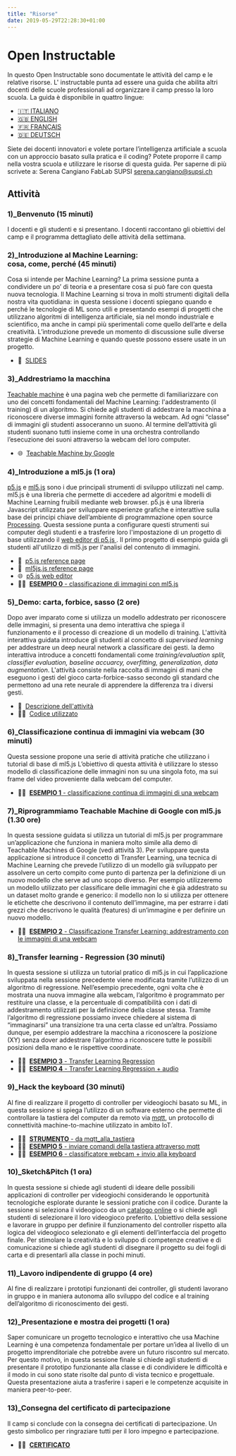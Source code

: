 ```yaml
---
title: "Risorse"
date: 2019-05-29T22:28:30+01:00
---
```


# Open Instructable
In questo Open Instructable sono documentate le attività del camp e le relative risorse. L' instructable punta ad essere una guida che abilita altri docenti delle scuole professionali ad organizzare il camp presso la loro scuola.
La guida è disponibile in quattro lingue:

- [🇮🇹 ITALIANO](https://github.com/ml-schoolcampsupsi/ml-school/blob/master/guide/OpenInstructable-IT.md)
- [🇬🇧 ENGLISH](https://github.com/ml-schoolcampsupsi/ml-school/blob/master/guide/OpenInstructable-EN.md)
- [🇫🇷 FRANÇAIS](https://github.com/ml-schoolcampsupsi/ml-school/blob/master/guide/OpenInstructable-FR.md)
- [🇩🇪 DEUTSCH](https://github.com/ml-schoolcampsupsi/ml-school/blob/master/guide/OpenInstructable-DE.md)

Siete dei docenti innovatori e volete portare l’intelligenza artificiale a scuola con un approccio basato sulla pratica e il coding? Potete proporre il camp nella vostra scuola e utilizzare le risorse di questa guida. Per saperne di più scrivete a:
Serena Cangiano FabLab SUPSI [serena.cangiano@supsi.ch](mailto:serena.cangiano@supsi.ch) 

## Attività
### 1)_Benvenuto (15 minuti)
I docenti e gli studenti e si presentano. I docenti raccontano gli obiettivi del camp e il programma dettagliato delle attività della settimana.

### 2)_Introduzione al Machine Learning: <br> cosa, come, perché (45 minuti)
Cosa si intende per Machine Learning? La prima sessione punta a condividere un po’ di teoria e a presentare cosa si può fare con questa nuova tecnologia. Il Machine Learning si trova in molti strumenti digitali della nostra vita quotidiana: in questa sessione i docenti spiegano quando e perché le tecnologie di ML sono utili e presentando esempi di progetti che utilizzano algoritmi di intelligenza artificiale, sia nel mondo industriale e scientifico, ma anche in campi più sperimentali come quello dell’arte e della creatività. L’introduzione prevede un momento di discussione sulle diverse strategie di Machine Learning e quando queste possono essere usate in un progetto.

- 📖&nbsp;&nbsp;[SLIDES](https://docs.google.com/presentation/d/1y0v19tApolSNb8qT6R_xuB5IoO96Lw9n4PFMs0ovnAc/edit?usp=sharing)

### 3)_Addrestriamo la macchina
[Teachable machine](https://teachablemachine.withgoogle.com/) è una pagina web che permette di familiarizzare con uno dei concetti fondamentali del Machine Learning: l'addestramento (il training) di un algoritmo. Si chiede agli studenti di addestrare la macchina a riconoscere diverse immagini fornite attraverso la webcam. Ad ogni “classe” di immagini gli studenti assoceranno un suono. Al termine dell’attività gli studenti suonano tutti insieme come in una orchestra controllando l’esecuzione dei suoni attraverso la webcam del loro computer.

- 🌐&nbsp;&nbsp;[Teachable Machine by Google](https://teachablemachine.withgoogle.com/)

### 4)_Introduzione a ml5.js (1 ora)
[p5.js](https://p5js.org/) e [ml5.js](https://ml5js.org/) sono i due principali strumenti di sviluppo utilizzati nel camp. ml5.js è una libreria che permette di accedere ad algoritmi e modelli di Machine Learning fruibili mediante web browser. p5.js è una libreria Javascript utilizzata per sviluppare esperienze grafiche e interattive sulla base dei principi chiave dell’ambiente di programmazione open source [Processing](https://processing.org).
Questa sessione punta a configurare questi strumenti sui computer degli studenti e a trasferire loro l'impostazione di un progetto di base utilizzando il [web editor di p5.js ](https://editor.p5js.org).
Il primo progetto di esempio guida gli studenti all'utilizzo di ml5.js per l'analisi del contenuto di immagini.

- 📖&nbsp;&nbsp;[p5.js reference page](https://p5js.org/reference)
- 📖&nbsp;&nbsp;[ml5js.js reference page](https://ml5js.org/reference/)
- 🌐&nbsp;&nbsp;[p5.js web editor](https://editor.p5js.org)
- 👨‍💻&nbsp;&nbsp;[**ESEMPIO 0** - classificazione di immagini con ml5.js](https://editor.p5js.org/FabLabSUPSI/sketches/RKlh1CmFD)

### 5)_Demo: carta, forbice, sasso (2 ore)
Dopo aver imparato come si utilizza un modello addestrato per riconoscere delle immagini, si presenta una demo interattiva che spiega il funzionamento e il processo di creazione di un modello di training.
L'attività interattiva guidata introduce gli studenti al concetto di *supervised learning* per addestrare un deep neural network a classificare dei gesti. la demo interattiva introduce a concetti fondamentali come *training/evaluation split, classifier evaluation, baseline accuarcy, overfitting, generalization, data augmentation*.
L'attività consiste nella raccolta di immagini di mani che eseguono i gesti del gioco carta-forbice-sasso secondo gli standard che permettono ad una rete neurale di apprendere la differenza tra i diversi gesti. 

- 📖&nbsp;&nbsp;[Descrizione dell'attività](https://github.com/alessandro-giusti/rock-paper-scissors/blob/master/EAAI%20Paper.pdf)
- 👨‍💻&nbsp;&nbsp;[Codice utilizzato](https://github.com/alessandro-giusti/rock-paper-scissors)

### 6)_Classificazione continua di immagini via webcam (30 minuti)
Questa sessione propone una serie di attività pratiche che utilizzano i tutorial di base di ml5.js L’obiettivo di questa attività è utilizzare lo stesso modello di classificazione delle immagini non su una singola foto, ma sui frame del video proveniente dalla webcam del computer.

- 👨‍💻&nbsp;&nbsp;[**ESEMPIO 1** - classificazione continua di immagini di una webcam](https://editor.p5js.org/FabLabSUPSI/sketches/wrP1UGMdg)

### 7)_Riprogrammiamo Teachable Machine di Google con ml5.js  (1.30 ore)
In questa sessione guidata si utilizza un tutorial di ml5.js per programmare un’applicazione che funziona in maniera molto simile alla demo di Teachable Machines di Google (vedi attività 3). Per sviluppare questa applicazione si introduce il concetto di Transfer Learning, una tecnica di Machine Learning che prevede l’utilizzo di un modello già sviluppato per assolvere un certo compito come punto di partenza per la definizione di un nuovo modello che serve ad uno scopo diverso. Per esempio utilizzeremo un modello utilizzato per classificare delle immagini che è già addestrato su un dataset molto grande e generico: il modello non lo si utilizza per ottenere le etichette che descrivono il contenuto dell’immagine, ma per estrarre i dati grezzi che descrivono le qualità (features) di un’immagine e per definire un nuovo modello.

- 👨‍💻&nbsp;&nbsp;[**ESEMPIO 2** - Classificazione Transfer Learning: addrestramento con le immagini di una webcam](https://editor.p5js.org/FabLabSUPSI/sketches/HpfHZZTMg)

### 8)_Transfer learning - Regression (30 minuti)
In questa sessione si utilizza un tutorial pratico di ml5.js in cui l’applicazione sviluppata nella sessione precedente viene modificata tramite l’utilizzo di un algoritmo di regressione. Nell’esempio precedente, ogni volta che è mostrata una nuova immagine alla webcam, l’algoritmo è programmato per restituire una classe, e la percentuale di compatibilità con i dati di addestramento utilizzati per la definizione della classe stessa. Tramite l’algoritmo di regressione possiamo invece chiedere al sistema di “immaginarsi” una transizione tra una certa classe ed un’altra. Possiamo dunque, per esempio addestrare la macchina a riconoscere la posizione (XY) senza dover addestrare l’algoritmo a riconoscere tutte le possibili posizioni della mano e le rispettive coordinate.  

- 👨‍💻&nbsp;&nbsp;[**ESEMPIO 3** - Transfer Learning Regression](https://editor.p5js.org/FabLabSUPSI/sketches/T4Fr7Tjol)
- 👨‍💻&nbsp;&nbsp;[**ESEMPIO 4** - Transfer Learning Regression + audio](https://editor.p5js.org/FabLabSUPSI/sketches/SKMlcH5CH)

### 9)_Hack the keyboard  (30 minuti)
Al fine di realizzare il progetto di controller per videogiochi basato su ML, in questa sessione si spiega l’utilizzo di un software esterno che permette di controllare la tastiera del computer da remoto via [mqtt](https://en.wikipedia.org/wiki/MQTT), un protocollo di connettività machine-to-machine utilizzato in ambito IoT.

- 👨‍💻&nbsp;&nbsp;[**STRUMENTO** - da mqtt_alla_tastiera](https://github.com/lorenzoromagnoli/mqtt_to_keyboard/releases/tag/1.0.0)
- 👨‍💻&nbsp;&nbsp;[**ESEMPIO 5** - inviare comandi della tastiera attraverso mqtt](https://editor.p5js.org/FabLabSUPSI/sketches/FRdFDkcpS)
- 👨‍💻&nbsp;&nbsp;[**ESEMPIO 6** - classificatore webcam  + invio alla keyboard](https://editor.p5js.org/FabLabSUPSI/sketches/4YPqKBVyJ)

### 10)_Sketch&Pitch  (1 ora)
In questa sessione si chiede agli studenti di ideare delle possibili applicazioni di controller per videogiochi considerando le opportunità tecnologiche esplorate durante le sessioni pratiche con il codice. Durante la sessione si seleziona il videogioco da un [catalogo online](https://archive.org/details/internetarcade) o si chiede agli studenti di selezionare il loro videogioco preferito. L’obiettivo della sessione e lavorare in gruppo per definire il funzionamento del controller rispetto alla logica del videogioco selezionato e gli elementi dell’interfaccia del progetto finale. Per stimolare la creatività e lo sviluppo di competenze creative e di comunicazione si chiede agli studenti di disegnare il progetto su dei fogli di carta e di presentarli alla classe in pochi minuti.

### 11)_Lavoro indipendente di gruppo (4 ore)
Al fine di realizzare i prototipi funzionanti dei controller, gli studenti lavorano in gruppo e in maniera autonoma allo sviluppo del codice e al training dell’algoritmo di riconoscimento dei gesti.

### 12)_Presentazione e mostra dei progetti (1 ora)
Saper comunicare un progetto tecnologico e interattivo che usa Machine Learning è una competenza fondamentale per portare un’idea al livello di un progetto imprenditoriale che potrebbe avere un futuro riscontro sul mercato. Per questo motivo, in questa sessione finale si chiede agli studenti di presentare il prototipo funzionante alla classe e di condividere le difficoltà e il modo in cui sono state risolte dal punto di vista tecnico e progettuale. Questa presentazione aiuta a trasferire i saperi e le competenze acquisite in maniera peer-to-peer.

### 13)_Consegna del certificato di partecipazione
Il camp si conclude con la consegna dei certificati di partecipazione. Un gesto simbolico per ringraziare tutti per il loro impegno e partecipazione.

- 👨‍💻&nbsp;&nbsp;[**CERTIFICATO**](https://docs.google.com/presentation/d/1gqzZglKz6R-phzhNsW3Yn4QvbQosBkNlk6Ot6O17b5g/edit?usp=sharing)


